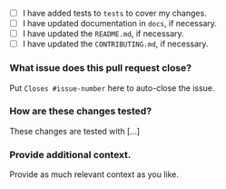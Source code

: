 * [ ] I have added tests to `tests` to cover my changes.
* [ ] I have updated documentation in `docs`, if necessary.
* [ ] I have updated the `README.md`, if necessary.
* [ ] I have updated the `CONTRIBUTING.md`, if necessary.

### What issue does this pull request close?

Put `Closes #issue-number` here to auto-close the issue.

### How are these changes tested?

These changes are tested with [...]

### Provide additional context.

Provide as much relevant context as you like.
